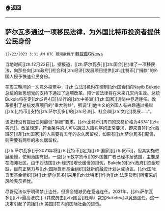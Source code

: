 ###  [:house:返回](README.md)
---


## 萨尔瓦多通过一项移民法律，为外国比特币投资者提供公民身份
`12/22/2023 3:31 AM UTC 银河歌舞厅` [轉載自GNews](https://gnews.org/articles/2138690)

当地时间[[zh:12月22日]]，据报道，[[zh:萨尔瓦多]][[zh:国会]]批准了一项移民法，向那些向[[zh:政府]]社会和[[zh:经济]]发展项目提供[[zh:比特币]]"捐款"的外国人授予快速公民身份。

在周三晚间的一次意外投票中，[[zh:立法]]机构在控制[[zh:国会]]的Nayib Bukele总统的新思想党的支持下通过了这项改革。预计该法律将在未来几天内生效。总统Bukele将在定[[zh:2月4日]]举行的[[zh:中美洲]][[zh:国家]]选举中竞选连任。改革援引了总统发展项目的"重大利益"，强调"利他主义的外国人有兴趣通过捐赠[[zh:比特币]]支持[[zh:萨尔瓦多]]的[[zh:经济]]、社会和[[zh:文化]]发展......"。

该法律没有提出任何最低"捐赠"要求。[[zh:比特币]]周四的交易价格为43741[[zh:美元]]。改革规定，符合条件的人可以跳过入籍程序的正常要求，即来自非[[zh:西班牙]]语[[zh:国家]]的人需要有五年的永久居留权，如果有[[zh:萨尔瓦多]]配偶，则需要有两年的永久居留权。

[[zh:萨尔瓦多]]于2021年将[[zh:比特币]]定为[[zh:国家]][[zh:货币]]，但其实施进展缓慢，使用范围有限。一些[[zh:数字货币]]的外国推广者已经移居该国，主要是在海滩社区。由于对该国[[zh:经济]]增长缓慢的担忧，Bukele的[[zh:政府]]资金短缺，目前正努力与[[zh:国际货币基金组织]]就新的融资计划达成协议。[[zh:国际货币基金组织]]对[[zh:萨尔瓦多]]采用[[zh:比特币]]作为[[zh:法定货币]]所带来的风险表示担忧。

尽管宪法似乎明确禁止连任，但资金短缺仍在竞选连任。2021年，[[zh:萨尔瓦多]][[zh:最高法院]]（其成员由[[zh:国会]]任命）裁定Bukele可以竞选连任，这一决定引起了包括[[zh:美国]]在内的国际社会的谴责。
